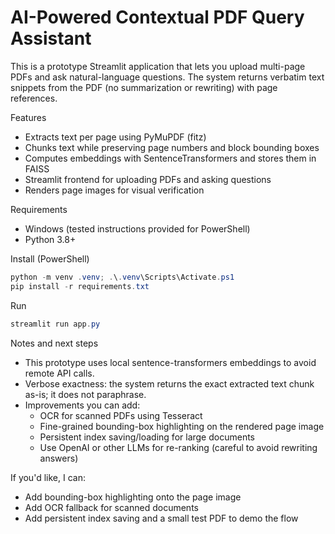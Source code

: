 # AI-Powered Contextual PDF Query Assistant

This is a prototype Streamlit application that lets you upload multi-page PDFs and ask natural-language questions. The system returns verbatim text snippets from the PDF (no summarization or rewriting) with page references.

Features
- Extracts text per page using PyMuPDF (fitz)
- Chunks text while preserving page numbers and block bounding boxes
- Computes embeddings with SentenceTransformers and stores them in FAISS
- Streamlit frontend for uploading PDFs and asking questions
- Renders page images for visual verification

Requirements
- Windows (tested instructions provided for PowerShell)
- Python 3.8+

Install (PowerShell)

```powershell
python -m venv .venv; .\.venv\Scripts\Activate.ps1
pip install -r requirements.txt
```

Run

```powershell
streamlit run app.py
```

Notes and next steps
- This prototype uses local sentence-transformers embeddings to avoid remote API calls.
- Verbose exactness: the system returns the exact extracted text chunk as-is; it does not paraphrase.
- Improvements you can add:
  - OCR for scanned PDFs using Tesseract
  - Fine-grained bounding-box highlighting on the rendered page image
  - Persistent index saving/loading for large documents
  - Use OpenAI or other LLMs for re-ranking (careful to avoid rewriting answers)

If you'd like, I can:
- Add bounding-box highlighting onto the page image
- Add OCR fallback for scanned documents
- Add persistent index saving and a small test PDF to demo the flow
